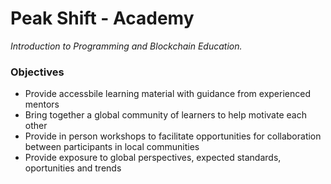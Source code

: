 # Peak Shift - Academy
_Introduction to Programming and Blockchain Education._

### Objectives
- Provide accessbile learning material with guidance from experienced mentors
- Bring together a global community of learners to help motivate each other
- Provide in person workshops to facilitate opportunities for collaboration between participants in local communities
- Provide exposure to global perspectives, expected standards, oportunities and trends
